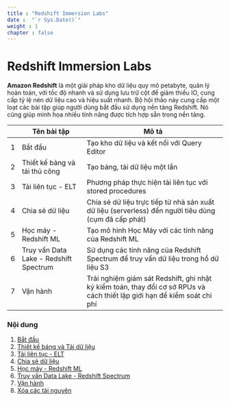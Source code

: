 ```yaml
---
title : "Redshift Immersion Labs"
date :  "`r Sys.Date()`" 
weight : 1 
chapter : false
---
```


# Redshift Immersion Labs

**Amazon Redshift** là một giải pháp kho dữ liệu quy mô petabyte, quản lý hoàn toàn, với tốc độ nhanh và sử dụng lưu trữ cột để giảm thiểu IO, cung cấp tỷ lệ nén dữ liệu cao và hiệu suất nhanh. Bộ hội thảo này cung cấp một loạt các bài tập giúp người dùng bắt đầu sử dụng nền tảng Redshift. Nó cũng giúp minh họa nhiều tính năng được tích hợp sẵn trong nền tảng.


|     | Tên bài tập                        | Mô tả                                                                  |
|-----|------------------------------------|---------------------------------------------------------------------------------|
| 1   | Bắt đầu                            | Tạo kho dữ liệu và kết nối với Query Editor                                     |
| 2   | Thiết kế bảng và tải thủ công      | Tạo bảng, tải dữ liệu một lần                                                   |
| 3   | Tải liên tục - ELT                 | Phương pháp thực hiện tải liên tục với stored procedures                        |
| 4   | Chia sẻ dữ liệu                    | Chia sẻ dữ liệu trực tiếp từ nhà sản xuất dữ liệu (serverless) đến người tiêu dùng (cụm đã cấp phát) |
| 5   | Học máy - Redshift ML              | Tạo mô hình Học Máy với các tính năng của Redshift ML                           |
| 6   | Truy vấn Data Lake - Redshift Spectrum | Sử dụng các tính năng của Redshift Spectrum để truy vấn dữ liệu trong hồ dữ liệu S3 |
| 7   | Vận hành                           | Trải nghiệm giám sát Redshift, ghi nhật ký kiểm toán, thay đổi cơ sở RPUs và cách thiết lập giới hạn để kiểm soát chi phí |


### Nội dung
1. [Bắt đầu](./1-Getting%20Started/)
2. [Thiết kế bảng và Tải dữ liệu](./2-Table%20Design%20and%20Load/)
3. [Tải liên tục - ELT](./2-Table%20Design%20and%20Load/)
4. [Chia sẻ dữ liệu](./4-Data%20Sharing/)
5. [Học máy - Redshift ML](./5-Machine%20Learning%20-%20Redshift%20ML/)
6. [Truy vấn Data Lake - Redshift Spectrum](./6-Query%20Data%20Lake%20-%20Redshift%20Spectrum/)
7. [Vận hành](./7-Operations/)
8. [Xóa các tài nguyên](./8-Clean/)